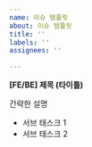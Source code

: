 ```yaml
---
name: 이슈 템플릿
about: 이슈 템플릿
title: ''
labels: ''
assignees: ''

---
```


**[FE/BE] 제목 (타이틀)**

간략한 설명

- 서브 태스크 1
- 서브 태스크 2
